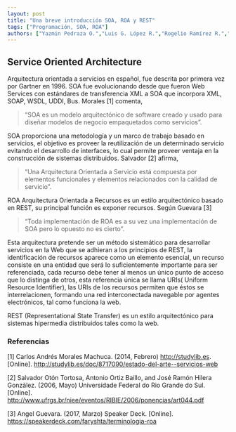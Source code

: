 ```yaml
---
layout: post
title: "Una breve introducción SOA, ROA y REST"
tags: ["Programación, SOA, ROA"]
authors: ["Yazmin Pedraza O.","Luis G. López R.","Rogelio Ramírez R.","Alfonso Mozko H." ]
---
```

## Service Oriented Architecture
Arquitectura orientada a servicios en español, fue descrita por primera vez por Gartner en 1996. SOA fue evolucionando desde que fueron Web Services con estándares de transferencia XML a SOA que incorpora XML, SOAP, WSDL, UDDI, Bus. Morales [1] comenta,
>“SOA es un modelo arquitectónico de software creado y usado para diseñar modelos de negocio empaquetados como servicios”.

SOA proporciona una metodología y un marco de trabajo basado en servicios, el objetivo es proveer la reutilización de un determinado servicio evitando el desarrollo de  interfaces, lo cual permite proveer ventaja en la construcción de sistemas distribuidos. Salvador [2] afirma,
>“Una Arquitectura Orientada a Servicio está compuesta por elementos
funcionales y elementos relacionados con la calidad de servicio”.

ROA Arquitectura Orientada a Recursos es un estilo arquitectónico basado en REST, su principal función es exponer recursos. Según Guevara [3]
>“Toda implementación  de ROA es a su vez una implementación de SOA pero lo opuesto no es cierto”.

Esta arquitectura pretende ser un método sistemático para desarrollar servicios en la Web que se adhieran a los principios de REST, la identificación de recursos aparece como un elemento esencial, un recurso consiste en una entidad que será lo suficientemente importante para ser referenciada, cada recurso debe tener al menos un único punto de acceso que lo distinga de otros, esta referencia única se llama URIs( Uniform Resource Identifier), las URIs de los recursos permiten que éstos se interrelacionen, formando una red interconectada navegable por agentes electrónicos, tal como funciona la web.

REST (Representational State Transfer) es un estilo arquitectónico para sistemas hipermedia distribuidos tales como la web.

### Referencias

[1] Carlos Andrés Morales Machuca. (2014, Febrero) http://studylib.es. [Online].
http://studylib.es/doc/8717090/estado-del-arte--servicios-web
 
[2] Salvador Otón Tortosa, Antonio Ortiz Baillo, and José Ramón Hilera González. (2006,
Mayo) Universidade Federal do Rio Grande do Sul. [Online].
http://www.ufrgs.br/niee/eventos/RIBIE/2006/ponencias/art044.pdf

[3] Angel Guevara. (2017, Marzo) Speaker Deck. [Online].
https://speakerdeck.com/faryshta/terminologia-roa
